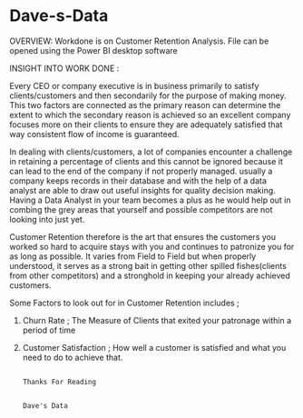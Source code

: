 # Dave-s-Data 

OVERVIEW: Workdone is on Customer Retention Analysis. File can be opened using the Power BI desktop software 

INSIGHT INTO WORK DONE : 

Every CEO or company executive is in business primarily to satisfy clients/customers and then secondarily for the purpose of making money. This two factors are connected as the primary reason can determine the extent to which the secondary reason is achieved so an excellent company focuses more on their clients to ensure they are adequately satisfied that way consistent flow of income is guaranteed.

In dealing with clients/customers, a lot of companies encounter a challenge in retaining a percentage of clients and this cannot be ignored because it can lead to the end of the company if not properly managed. usually a company keeps records in their database and with the help of a data analyst are able to draw out useful insights for quality decision making. Having a Data Analyst in your team becomes a plus as he would help out in combing the grey areas that yourself and possible competitors are not looking into just yet.

Customer Retention therefore is the art that ensures the customers you worked so hard to acquire stays with you and continues to patronize you for as long as possible. It varies from Field to Field but when properly understood, it serves as a strong bait in getting other spilled fishes(clients from other competitors) and a stronghold in keeping your already achieved customers. 

Some Factors to look out for in Customer Retention includes ;

1. Churn Rate ; The Measure of Clients that exited your patronage within a period of time

2. Customer Satisfaction ; How well a customer is satisfied and what you need to do to achieve that.



                                                                                        Thanks For Reading

                                                                                          Dave's Data

